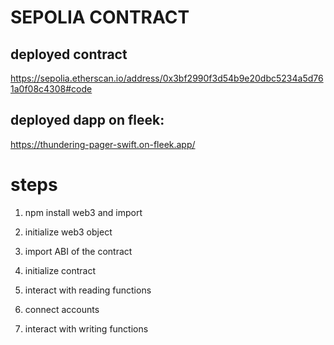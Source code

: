# SEPOLIA CONTRACT

## deployed contract

https://sepolia.etherscan.io/address/0x3bf2990f3d54b9e20dbc5234a5d761a0f08c4308#code

## deployed dapp on fleek:

https://thundering-pager-swift.on-fleek.app/

# steps

1. npm install web3 and import
2. initialize web3 object
3. import ABI of the contract
4. initialize contract
5. interact with reading functions

6. connect accounts
7. interact with writing functions
